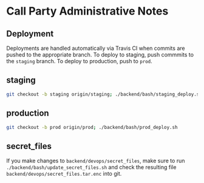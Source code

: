 # Call Party Administrative Notes

## Deployment

Deployments are handled automatically via Travis CI when commits are pushed to the appropriate branch. To deploy to staging, push commmits to the `staging` branch. To deploy to production, push to `prod`.

## staging
```bash
git checkout -b staging origin/staging; ./backend/bash/staging_deploy.sh
```

## production
```bash
git checkout -b prod origin/prod; ./backend/bash/prod_deploy.sh
```

## secret_files
If you make changes to `backend/devops/secret_files`, make sure to run `./backend/bash/update_secret_files.sh` and check the resulting file `backend/devops/secret_files.tar.enc` into git.
